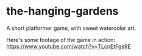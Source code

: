 # the-hanging-gardens
A short platformer game, with sweet watercolor art.

Here's some footage of the game in action: https://www.youtube.com/watch?v=TLcnEtFgs9E
